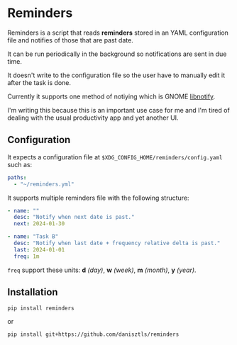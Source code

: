 # Reminders

Reminders is a script that reads **reminders** stored in an YAML configuration file and notifies of those that are past date.

It can be run periodically in the background so notifications are sent in due time.

It doesn't write to the configuration file so the user have to manually edit it after the task is done.

Currently it supports one method of notiying which is GNOME [libnotify](https://gitlab.gnome.org/GNOME/libnotify).

I'm writing this because this is an important use case for me and I'm tired of dealing with the usual productivity app and yet another UI. 

## Configuration

It expects a configuration file at `$XDG_CONFIG_HOME/reminders/config.yaml` such as:

```yaml
paths:
  - "~/reminders.yml"
```

It supports multiple reminders file with the following structure:

```yaml
- name: ""
  desc: "Notify when next date is past."
  next: 2024-01-30

- name: "Task B"
  desc: "Notify when last date + frequency relative delta is past."
  last: 2024-01-01 
  freq: 1m

```

`freq` support these units: **d** *(day)*, **w** *(week)*, **m** *(month)*, **y** *(year)*.

## Installation

`pip install reminders`

or

`pip install git+https://github.com/danisztls/reminders`
